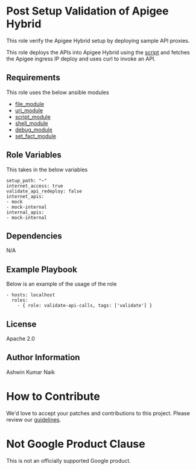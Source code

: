 Post Setup Validation of Apigee Hybrid
=========

This role verify the Apigee Hybrid setup by deploying sample API proxies.

This role deploys the APIs into Apigee Hybrid using the [script](./files/deploy_api.py) and fetches the Apigee ingress IP deploy and uses curl to invoke an API. 

Requirements
------------

This role uses the below ansible modules
* [file_module](https://docs.ansible.com/ansible/latest/collections/ansible/builtin/file_module.html)
* [uri_module](https://docs.ansible.com/ansible/latest/collections/ansible/builtin/uri_module.html)
* [script_module](https://docs.ansible.com/ansible/latest/collections/ansible/builtin/script_module.html)
* [shell_module](https://docs.ansible.com/ansible/latest/collections/ansible/builtin/shell_module.html)
* [debug_module](https://docs.ansible.com/ansible/latest/collections/ansible/builtin/debug_module.html)
* [set_fact_module](https://docs.ansible.com/ansible/latest/collections/ansible/builtin/set_fact_module.html)

Role Variables
--------------

This takes in the below variables
```
setup_path: "~"
internet_access: true
validate_api_redeploy: false
internet_apis:
- mock
- mock-internal
internal_apis:
- mock-internal
```

Dependencies
------------

N/A

Example Playbook
----------------

Below is an example of the usage of the role

    - hosts: localhost
      roles:
        - { role: validate-api-calls, tags: ['validate'] }


License
-------

Apache 2.0

Author Information
------------------

Ashwin Kumar Naik
<!-- BEGIN Google How To Contribute -->
# How to Contribute

We'd love to accept your patches and contributions to this project. Please review our [guidelines](../../CONTRIBUTING.md).
<!-- END Google How To Contribute -->
<!-- BEGIN Google Required Disclaimer -->

# Not Google Product Clause

This is not an officially supported Google product.
<!-- END Google Required Disclaimer -->